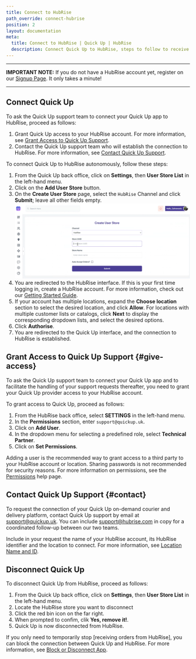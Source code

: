 ```yaml
---
title: Connect to HubRise
path_override: connect-hubrise
position: 2
layout: documentation
meta:
  title: Connect to HubRise | Quick Up | HubRise
  description: Connect Quick Up to HubRise, steps to follow to receive all orders in your Quick Up on-demand courier and delivery platform.
---
```


---

**IMPORTANT NOTE:** If you do not have a HubRise account yet, register on our [Signup Page](https://manager.hubrise.com/signup). It only takes a minute!

---

## Connect Quick Up

To ask the Quick Up support team to connect your Quick Up app to HubRise, proceed as follows:

1. Grant Quick Up access to your HubRise account. For more information, see [Grant Access to Quick Up Support](#give-access).
1. Contact the Quick Up support team who will establish the connection to HubRise. For more information, see [Contact Quick Up Support](#contact).

To connect Quick Up to HubRise autonomously, follow these steps:

1. From the Quick Up back office, click on **Settings**, then **User Store List** in the left-hand menu.
1. Click on the **Add User Store** button.
1. On the **Create User Store** page, select the `HubRise` Channel and click **Submit**; leave all other fields empty.
   ![Quick Up connection to HubRise](./images/001-quickup-connection.png)
1. You are redirected to the HubRise interface. If this is your first time logging in, create a HubRise account. For more information, check out our [Getting Started Guide](/docs/get-started).
1. If your account has multiple locations, expand the **Choose location** section to select the desired location, and click **Allow**. For locations with multiple customer lists or catalogs, click **Next** to display the corresponding dropdown lists, and select the desired options.
1. Click **Authorise**.
1. You are redirected to the Quick Up interface, and the connection to HubRise is established.

## Grant Access to Quick Up Support {#give-access}

To ask the Quick Up support team to connect your Quick Up app and to facilitate the handling of your support requests thereafter, you need to grant your Quick Up provider access to your HubRise account.

To grant access to Quick Up, proceed as follows:

1. From the HubRise back office, select **SETTINGS** in the left-hand menu.
1. In the **Permissions** section, enter `support@quickup.uk`.
1. Click on **Add User**.
1. In the dropdown menu for selecting a predefined role, select **Technical Partner**.
1. Click on **Set Permissions**.

Adding a user is the recommended way to grant access to a third party to your HubRise account or location. Sharing passwords is not recommended for security reasons. For more information on permissions, see the [Permissions](/docs/permissions) help page.

## Contact Quick Up Support {#contact}

To request the connection of your Quick Up on-demand courier and delivery platform, contact Quick Up support by email at support@quickup.uk. You can include support@hubrise.com in copy for a coordinated follow-up between our two teams.

Include in your request the name of your HubRise account, its HubRise identifier and the location to connect. For more information, see [Location Name and ID](/docs/locations#location-name-and-id).

## Disconnect Quick Up

To disconnect Quick Up from HubRise, proceed as follows:

1. From the Quick Up back office, click on **Settings**, then **User Store List** in the left-hand menu.
1. Locate the HubRise store you want to disconnect
1. Click the red bin icon on the far right.
1. When prompted to confim, clik **Yes, remove it!**.
1. Quick Up is now disconnected from HubRise.

If you only need to temporarily stop [receiving orders from HubRise], you can block the connection between Quick Up and HubRise. For more information, see [Block or Disconnect App](/docs/connections#block-or-disconnect).
